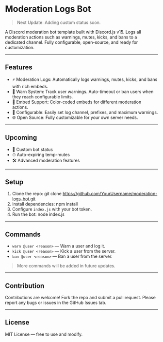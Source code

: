 # Moderation Logs Bot

> Next Update: Adding custom status soon.

A Discord moderation bot template built with Discord.js v15. Logs all moderation actions such as warnings, mutes, kicks, and bans to a dedicated channel. Fully configurable, open-source, and ready for customization.

---

## Features

- ⚡ Moderation Logs: Automatically logs warnings, mutes, kicks, and bans with rich embeds.
- 📝 Warn System: Track user warnings. Auto-timeout or ban users when they reach configurable limits.
- 🎨 Embed Support: Color-coded embeds for different moderation actions.
- 🔧 Configurable: Easily set log channel, prefixes, and maximum warnings.
- 🌐 Open Source: Fully customizable for your own server needs.

---

## Upcoming

- 🌟 Custom bot status
- ⏱ Auto-expiring temp-mutes
- 🛠 Advanced moderation features

---

## Setup

1. Clone the repo: git clone https://github.com/YourUsername/moderation-logs-bot.git
2. Install dependencies: npm install
3. Configure `index.js` with your bot token.
4. Run the bot: node index.js


---

## Commands

- `warn @user <reason>` — Warn a user and log it.
- `kick @user <reason>` — Kick a user from the server.
- `ban @user <reason>` — Ban a user from the server.

> More commands will be added in future updates.

---

## Contribution

Contributions are welcome! Fork the repo and submit a pull request.
Please report any bugs or issues in the GitHub Issues tab.

---

## License

MIT License — free to use and modify.


